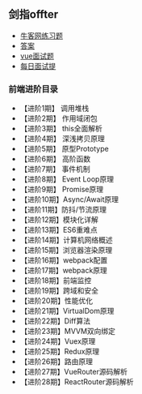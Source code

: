 ## 剑指offter

- [牛客网练习题](https://www.nowcoder.com/ta/coding-interviews.)
- [答案](https://blog.csdn.net/sinat_17775997/article/details/104254177)
- [vue面试题](https://webldx.github.io/2018/09/16/%E9%AD%94%E6%9D%BF/)
- [每日面试提](https://www.yuque.com/yanghui-xazj3/uu7edw)
### 前端进阶目录
- 【进阶1期】 调用堆栈
- 【进阶2期】 作用域闭包
- 【进阶3期】 this全面解析
- 【进阶4期】 深浅拷贝原理
- 【进阶5期】 原型Prototype
- 【进阶6期】 高阶函数
- 【进阶7期】 事件机制
- 【进阶8期】 Event Loop原理
- 【进阶9期】 Promise原理
- 【进阶10期】Async/Await原理
- 【进阶11期】防抖/节流原理
- 【进阶12期】模块化详解
- 【进阶13期】ES6重难点
- 【进阶14期】计算机网络概述
- 【进阶15期】浏览器渲染原理
- 【进阶16期】webpack配置
- 【进阶17期】webpack原理
- 【进阶18期】前端监控
- 【进阶19期】跨域和安全
- 【进阶20期】性能优化
- 【进阶21期】VirtualDom原理
- 【进阶22期】Diff算法
- 【进阶23期】MVVM双向绑定
- 【进阶24期】Vuex原理
- 【进阶25期】Redux原理
- 【进阶26期】路由原理
- 【进阶27期】VueRouter源码解析
- 【进阶28期】ReactRouter源码解析


